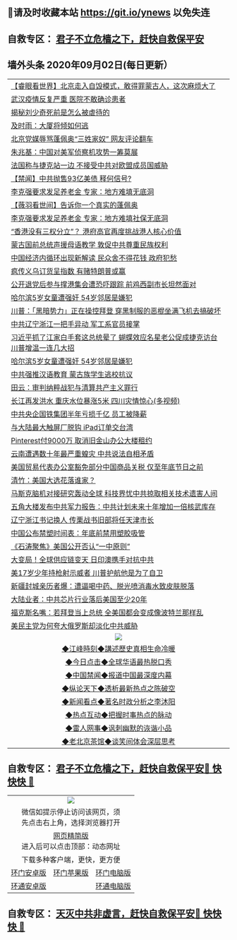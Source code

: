 ## 📩请及时收藏本站 https://git.io/ynews 以免失连</a>
## 自救专区： [君子不立危樯之下，赶快自救保平安 ](https://github.com/pwgy/td/blob/master/README.md)

## 墙外头条 2020年09月02日(每日更新）</a>

 <table>
<tr><td colspan="2" align="left"><a href="https://nkdthzcp.xvhtf.cyou/?name=c1218947&key=krgexxuardvhjliu&from=gy2">【睿眼看世界】北京走入自毁模式，敢得罪蒙古人，这次麻烦大了</a></td></tr>
<tr><td colspan="2" align="left"><a href="https://nkdthzcp.xvhtf.cyou/?name=c1218968&key=krgexxuardvhjliu&from=gy2">武汉疫情反复严重 医院不敢确诊患者</a></td></tr>
<tr><td colspan="2" align="left"><a href="https://nkdthzcp.xvhtf.cyou/?name=c1219009&key=krgexxuardvhjliu&from=gy2">揭秘刘少奇死前是怎么被虐待的</a></td></tr>
<tr><td colspan="2" align="left"><a href="https://nkdthzcp.xvhtf.cyou/?name=c1218974&key=krgexxuardvhjliu&from=gy2">及时雨：大厦将倾如何逃</a></td></tr>
<tr><td colspan="2" align="left"><a href="https://nkdthzcp.xvhtf.cyou/?name=c1219015&key=krgexxuardvhjliu&from=gy2">北京党媒辱骂蓬佩奥“三姓家奴” 网友评论翻车</a></td></tr>
<tr><td colspan="2" align="left"><a href="https://nkdthzcp.xvhtf.cyou/?name=c1218998&key=krgexxuardvhjliu&from=gy2">朱兆基：中国对美军侦察机攻势一筹莫展</a></td></tr>
<tr><td colspan="2" align="left"><a href="https://nkdthzcp.xvhtf.cyou/?name=c1218938&key=krgexxuardvhjliu&from=gy2">法国称与捷克站一边 不接受中共对欧盟成员国威胁</a></td></tr>
<tr><td colspan="2" align="left"><a href="https://nkdthzcp.xvhtf.cyou/?name=c1218971&key=krgexxuardvhjliu&from=gy2">【禁闻】中共抛售93亿美债 释何信号?</a></td></tr>
<tr><td colspan="2" align="left"><a href="https://nkdthzcp.xvhtf.cyou/?name=c1218954&key=krgexxuardvhjliu&from=gy2">李克强要求发足养老金 专家：地方难填无底洞</a></td></tr>
<tr><td colspan="2" align="left"><a href="https://nkdthzcp.xvhtf.cyou/?name=c1218961&key=krgexxuardvhjliu&from=gy2">【薇羽看世间】告诉你一个真实的蓬佩奥</a></td></tr>
<tr><td colspan="2" align="left"><a href="https://nkdthzcp.xvhtf.cyou/?name=c1218963&key=krgexxuardvhjliu&from=gy2">李克强要求发足养老金 专家：地方难填社保无底洞</a></td></tr>
<tr><td colspan="2" align="left"><a href="https://nkdthzcp.xvhtf.cyou/?name=c1218993&key=krgexxuardvhjliu&from=gy2">“香港没有三权分立”？ 港府高官再度挑战港人核心价值</a></td></tr>
<tr><td colspan="2" align="left"><a href="https://nkdthzcp.xvhtf.cyou/?name=c1218992&key=krgexxuardvhjliu&from=gy2">蒙古国前总统声援母语教学 敦促中共尊重民族权利</a></td></tr>
<tr><td colspan="2" align="left"><a href="https://nkdthzcp.xvhtf.cyou/?name=c1218934&key=krgexxuardvhjliu&from=gy2">中国经济内循环出现新解读 民众舍不得花钱 政府犯愁</a></td></tr>
<tr><td colspan="2" align="left"><a href="https://nkdthzcp.xvhtf.cyou/?name=c1218939&key=krgexxuardvhjliu&from=gy2">疯传义乌订货呈指数 有赌特朗普或赢</a></td></tr>
<tr><td colspan="2" align="left"><a href="https://nkdthzcp.xvhtf.cyou/?name=c1219005&key=krgexxuardvhjliu&from=gy2">公开退党后参与撑港集会遭恐吓跟踪 前鸡西副市长坦然面对</a></td></tr>
<tr><td colspan="2" align="left"><a href="https://nkdthzcp.xvhtf.cyou/?name=c1218966&key=krgexxuardvhjliu&from=gy2">哈尔滨5岁女童遭强奸 54岁邻居是嫌犯</a></td></tr>
<tr><td colspan="2" align="left"><a href="https://nkdthzcp.xvhtf.cyou/?name=c1218957&key=krgexxuardvhjliu&from=gy2">川普：「黑暗势力」正在操控拜登 穿黑制服的恶棍坐满飞机去搞破坏</a></td></tr>
<tr><td colspan="2" align="left"><a href="https://nkdthzcp.xvhtf.cyou/?name=c1218937&key=krgexxuardvhjliu&from=gy2">中共辽宁浙江一把手异动 军工系官员接掌</a></td></tr>
<tr><td colspan="2" align="left"><a href="https://nkdthzcp.xvhtf.cyou/?name=c1218933&key=krgexxuardvhjliu&from=gy2">习近平抓了江家白手套这总统晕了 蝴蝶效应名星老公促成捷克访台 川普增温一连几大招</a></td></tr>
<tr><td colspan="2" align="left"><a href="https://nkdthzcp.xvhtf.cyou/?name=c1218944&key=krgexxuardvhjliu&from=gy2">哈尔滨5岁女童遭强奸 54岁邻居是嫌犯</a></td></tr>
<tr><td colspan="2" align="left"><a href="https://nkdthzcp.xvhtf.cyou/?name=c1218996&key=krgexxuardvhjliu&from=gy2">中共强推汉语教育 蒙古族学生逃校抗议</a></td></tr>
<tr><td colspan="2" align="left"><a href="https://nkdthzcp.xvhtf.cyou/?name=c1219016&key=krgexxuardvhjliu&from=gy2">田云：审判纳粹战犯与清算共产主义罪行</a></td></tr>
<tr><td colspan="2" align="left"><a href="https://nkdthzcp.xvhtf.cyou/?name=c1219018&key=krgexxuardvhjliu&from=gy2">长江再发洪水 重庆水位暴涨5米 四川灾情惊心(多视频)</a></td></tr>
<tr><td colspan="2" align="left"><a href="https://nkdthzcp.xvhtf.cyou/?name=c1218958&key=krgexxuardvhjliu&from=gy2">中共央企国铁集团半年亏损千亿 员工被降薪</a></td></tr>
<tr><td colspan="2" align="left"><a href="https://nkdthzcp.xvhtf.cyou/?name=c1218995&key=krgexxuardvhjliu&from=gy2">与大陆最大触屏厂脱钩 iPad订单交台湾</a></td></tr>
<tr><td colspan="2" align="left"><a href="https://nkdthzcp.xvhtf.cyou/?name=c1218967&key=krgexxuardvhjliu&from=gy2">Pinterest付9000万 取消旧金山办公大楼租约</a></td></tr>
<tr><td colspan="2" align="left"><a href="https://nkdthzcp.xvhtf.cyou/?name=c1219007&key=krgexxuardvhjliu&from=gy2">云南遭遇数十年最严重蝗灾 中共说法自相矛盾</a></td></tr>
<tr><td colspan="2" align="left"><a href="https://nkdthzcp.xvhtf.cyou/?name=c1218989&key=krgexxuardvhjliu&from=gy2">美国贸易代表办公室豁免部分中国商品关税 仅至年底节日之前</a></td></tr>
<tr><td colspan="2" align="left"><a href="https://nkdthzcp.xvhtf.cyou/?name=c1218955&key=krgexxuardvhjliu&from=gy2">清竹：美国大选花落谁家？</a></td></tr>
<tr><td colspan="2" align="left"><a href="https://nkdthzcp.xvhtf.cyou/?name=c1218935&key=krgexxuardvhjliu&from=gy2">马斯克脑机对接研究轰动全球 科技界忧中共掠取相关技术遗害人间</a></td></tr>
<tr><td colspan="2" align="left"><a href="https://nkdthzcp.xvhtf.cyou/?name=c1218991&key=krgexxuardvhjliu&from=gy2">五角大楼发布中共军力报告：中共计划未来十年增加一倍核武库存</a></td></tr>
<tr><td colspan="2" align="left"><a href="https://nkdthzcp.xvhtf.cyou/?name=c1218921&key=krgexxuardvhjliu&from=gy2">辽宁浙江书记换人 传栗战书旧部将任天津市长</a></td></tr>
<tr><td colspan="2" align="left"><a href="https://nkdthzcp.xvhtf.cyou/?name=c1218956&key=krgexxuardvhjliu&from=gy2">中国公布禁塑时间表：年底前禁用塑胶吸管</a></td></tr>
<tr><td colspan="2" align="left"><a href="https://nkdthzcp.xvhtf.cyou/?name=c1219021&key=krgexxuardvhjliu&from=gy2">《石涛聚焦》美国公开否认“一中原则”</a></td></tr>
<tr><td colspan="2" align="left"><a href="https://nkdthzcp.xvhtf.cyou/?name=c1218952&key=krgexxuardvhjliu&from=gy2">大变局！全球供应链变天 日印澳携手对抗中共</a></td></tr>
<tr><td colspan="2" align="left"><a href="https://nkdthzcp.xvhtf.cyou/?name=c1218951&key=krgexxuardvhjliu&from=gy2">美17岁少年持枪射示威者 川普护航他是为了自卫</a></td></tr>
<tr><td colspan="2" align="left"><a href="https://nkdthzcp.xvhtf.cyou/?name=c1219006&key=krgexxuardvhjliu&from=gy2">新疆封城亲历者爆：遭逼喝中药、脱光喷消毒水致皮肤脱落</a></td></tr>
<tr><td colspan="2" align="left"><a href="https://nkdthzcp.xvhtf.cyou/?name=c1218922&key=krgexxuardvhjliu&from=gy2">大陆业者：中共芯片行业落后美国至少20年</a></td></tr>
<tr><td colspan="2" align="left"><a href="https://nkdthzcp.xvhtf.cyou/?name=c1218964&key=krgexxuardvhjliu&from=gy2">福克斯名嘴：若拜登当上总统 全美国都会变成像波特兰那样乱</a></td></tr>
<tr><td colspan="2" align="left"><a href="https://nkdthzcp.xvhtf.cyou/?name=c1218943&key=krgexxuardvhjliu&from=gy2">美民主党为何夸大俄罗斯却淡化中共威胁</a></td></tr>

 <tr>
   <td colspan="2" align=center><img src="https://cdn.jsdelivr.net/gh/gyoupiodf/im1/jf-1.jpg"></td>
  </tr>
   <tr>
   <td colspan="2" align=center> 
<a href="https://xdihm.casa/oo.aspx?name=c922850&key=sdxhftoyfkhpuaxy&from=gy2&tag=9877">◆江峰時刻◆講述歷史真相生命冷暖</a><br/>
    </td>
  </tr>
   <tr>
   <td colspan="2" align=center> 
<a href="https://xdihm.casa/oo.aspx?name=c816850&key=sdxhftoyfkhpuaxy&from=gy2&tag=9877">◆今日点击◆全球华语最热脱口秀</a><br/>
    </td>
  </tr>
  <tr>
  <td colspan="2" align=center>
<a href="https://xdihm.casa/oo.aspx?name=c816860&key=sdxhftoyfkhpuaxy&from=gy2&tag=99733110">◆中国禁闻◆报道中国最深度内幕</a><br/>
   </tr>
  <tr>
     <td colspan="2" align=center>
<a href="https://xdihm.casa/oo.aspx?name=c816855&key=sdxhftoyfkhpuaxy&from=gy2&tag=997110">◆纵论天下◆透析最新热点之陈破空</a><br/>
   </tr>
   <tr>
      <td colspan="2" align=center>
<a href="https://xdihm.casa/oo.aspx?name=c838308&key=sdxhftoyfkhpuaxy&from=gy2&tag=9973110">◆新闻看点◆著名时政分析之李沐阳</a><br/>
   </tr>
   <tr>
     <td colspan="2" align=center>
<a href="https://xdihm.casa/oo.aspx?name=c816852&key=sdxhftoyfkhpuaxy&from=gy2&tag=9733110">◆热点互动◆把握时事热点的脉动</a><br/>
   </tr>
   <tr>
      <td colspan="2" align=center>
<a href="https://xdihm.casa/oo.aspx?name=c816694&key=sdxhftoyfkhpuaxy&from=gy2&tag=93310">◆雷人网事◆讽刺幽默的诙谐小品</a><br/>
   </tr>
   <tr>
    <td colspan="2" align=center>
<a href="https://xdihm.casa/oo.aspx?name=c816650&key=sdxhftoyfkhpuaxy&from=gy2&tag=9973110">◆老北京茶馆◆谈笑间体会深层思考</a><br/>
   </tr>
</table>

 ## 自救专区： [君子不立危樯之下，赶快自救保平安🍎 快快快 📩](https://github.com/pwgy/td/blob/master/README.md)
 
<table>
  <tr>
    <td colspan="3" align="center"><img src="https://cdn.jsdelivr.net/gh/opipe/up/oGate65.jpg"/></td>
  </tr>
  <tr>
    <td colspan="3" align="center">微信如提示停止访问该网页，须<br/>先点击右上角，选择浏览器打开</td>
  <tr>
  <tr>
    <td colspan="3" align="center"><a href="https://gitcdn.xyz/cdn/otiny/up/master/show005.htm">网页精简版</a><br/>进入后可以点击顶部：动态网址</td>
  </tr>
  <tr>
    <td colspan="3" align="center">下载多种客户端，更快，更方便</td>
  <tr>
  <tr>
    <td align="center"><a href="https://cdn.jsdelivr.net/gh/opipe/up/oGatea.apk">环门安卓版</a></td>
    <td align="center"><a href="https://x.co/odisk">环门苹果版</a></td>
    <td align="center"><a href="https://cdn.jsdelivr.net/gh/opipe/up/oGate.zip">环门电脑版</a></td>
  </tr>
  <tr>
    <td align="center"><a href="https://cdn.jsdelivr.net/gh/opipe/up/oPipe.apk">环通安卓版</a></td>
    <td align="center"></td>
    <td align="center"><a href="https://raw.githubusercontent.com/opipe/up/master/oPipe.zip">环通电脑版</a></td>
  </tr>
  
</table>


 ## 自救专区： [天灭中共非虚言，赶快自救保平安🍎 快快快 📩](https://github.com/pwgy/td/blob/master/README.md)
